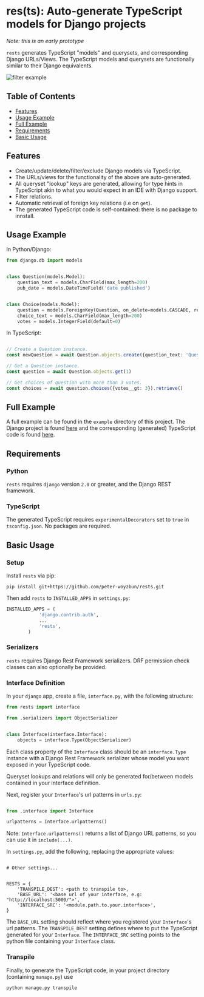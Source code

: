 # res(ts): Auto-generate TypeScript models for Django projects

*Note: this is an early prototype*

`rests` generates TypeScript "models" and querysets, and corresponding
Django URLs/Views. The TypeScript models and querysets are functionally
similar to their Django equivalents.

![filter example](https://github.com/peter-woyzbun/rests/blob/master/docs/filtering.gif)

## Table of Contents

- [Features](#features)
- [Usage Example](#usage-example)
- [Full Example](#full-example)
- [Requirements](#requirements)
- [Basic Usage](#basic-usage)


## Features

* Create/update/delete/filter/exclude Django models via TypeScript.
* The URLs/views for the functionality of the above are auto-generated.
* All queryset "lookup" keys are generated, allowing for type hints in
TypeScript akin to what you would expect in an IDE with Django support.
* Filter relations.
* Automatic retrieval of foreign key relations (i.e on `get`).
* The generated TypeScript code is self-contained: there is no package to
innstall.

## Usage Example


In Python/Django:

```python
from django.db import models


class Question(models.Model):
    question_text = models.CharField(max_length=200)
    pub_date = models.DateTimeField('date published')


class Choice(models.Model):
    question = models.ForeignKey(Question, on_delete=models.CASCADE, related_name='choices')
    choice_text = models.CharField(max_length=200)
    votes = models.IntegerField(default=0)

```

In TypeScript:

```typescript

// Create a Question instance.
const newQuestion = await Question.objects.create({question_text: 'Question?'})

// Get a Question instance.
const question = await Question.objects.get(1)

// Get choices of question with more than 3 votes.
const choices = await question.choices({votes__gt: 3}).retrieve()


```


## Full Example

A full example can be found in the `example` directory of this project.
The Django project is found [here](https://github.com/peter-woyzbun/rests/tree/master/example/example) and the
corresponding (generated) TypeScript code is found [here](https://github.com/peter-woyzbun/rests/tree/master/example/ts/server).

## Requirements

### Python

`rests` requires `django` version `2.0` or greater, and the Django REST
framework.

### TypeScript

The generated TypeScript requires `experimentalDecorators` set to `true`
in `tsconfig.json`. No packages are required.

## Basic Usage

### Setup

Install `rests` via pip:

```
pip install git+https://github.com/peter-woyzbun/rests.git
```

Then add `rests` to `INSTALLED_APPS` in `settings.py`:

```python
INSTALLED_APPS = (
            'django.contrib.auth',
            ...
            'rests',
        )

```

### Serializers

`rests` requires Django Rest Framework serializers. DRF permission check
classes can also optionally be provided.

### Interface Definition

In your `django` app, create a file, `interface.py`, with the following
structure:

```python
from rests import interface

from .serializers import ObjectSerializer


class Interface(interface.Interface):
    objects = interface.Type(ObjectSerializer)

```

Each class property of the `Interface` class should be an `interface.Type`
instance with a Django Rest Framework serializer whose model you want
exposed in your TypeScript code.

Queryset lookups and relations will only be generated for/between models
contained in your interface definition.

Next, register your `Interface`'s url patterns in `urls.py`:

```python

from .interface import Interface

urlpatterns = Interface.urlpatterns()

```
Note: `Interface.urlpatterns()` returns a list of Django URL patterns,
so you can use it in `include(...)`.


In `settings.py`, add the following, replacing the appropriate values:

```

# Other settings...


RESTS = {
    'TRANSPILE_DEST': <path to transpile to>,
    'BASE_URL': '<base url of your interface, e.g: "http://localhost:5000/">',
    'INTERFACE_SRC': '<module.path.to.your.interface>',
}

```
The `BASE_URL` setting should reflect where you registered your
`Interface`'s url patterns. The `TRANSPILE_DEST` setting defines where
to put the TypeScript generated for your `Interface`. The `INTERFACE_SRC`
setting points to the python file containing your `Interface` class.

### Transpile

Finally, to generate the TypeScript code, in your project directory
(containing `manage.py`) use

```
python manage.py transpile
```
